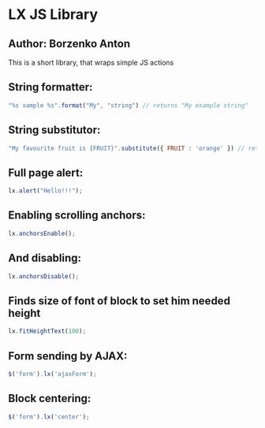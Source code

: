 LX JS Library
==================================================
## Author: Borzenko Anton

This is a short library, that wraps simple JS actions


String formatter:
--------------------------------------
```javascript
"%s xample %s".format("My", "string") // returns "My example string"
```


String substitutor:
--------------------------------------
```javascript
"My favourite fruit is {FRUIT}".substitute({ FRUIT : 'orange' }) // returns "My favourite fruit is orange"
```


Full page alert:
--------------------------------------
```javascript
lx.alert("Hello!!!");
```


Enabling scrolling anchors:
--------------------------------------
```javascript
lx.anchorsEnable();
```


And disabling:
--------------------------------------
```javascript
lx.anchorsDisable();
```


Finds size of font of block to set him needed height
--------------------------------------
```javascript
lx.fitHeightText(100);
```


Form sending by AJAX:
--------------------------------------
```javascript
$('form').lx('ajaxForm');
```


Block centering:
--------------------------------------
```javascript
$('form').lx('center');
```
